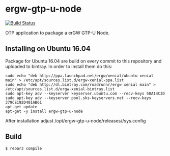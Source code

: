 ergw-gtp-u-node
===============

[![Build Status](https://travis-ci.org/travelping/ergw-gtp-u-node.svg?branch=master)](https://travis-ci.org/travelping/ergw-gtp-u-node)

OTP application to package a erGW GTP-U Node.

Installing on Ubuntu 16.04
--------------------------

Package for Ubuntu 16.04 are build on every commit to this repository and uploaded to bintray. In order to install them do this:

    sudo echo "deb http://ppa.launchpad.net/ergw/xenial/ubuntu xenial main" > /etc/apt/sources.list.d/ergw-xenial-ppa.list
    sudo echo "deb http://dl.bintray.com/roadrunnr/ergw xenial main" > /etc/apt/sources.list.d/ergw-xenial-bintray.list
    sudo apt-key adv --keyserver keyserver.ubuntu.com --recv-keys 58A14C3D
    sudo apt-key adv --keyserver pool.sks-keyservers.net --recv-keys 379CE192D401AB61
    apt-get update
    apt-get -y install ergw-gtp-u-node

After installation adjust /opt/ergw-gtp-u-node/releases/<version>/sys.config

Build
-----

    $ rebar3 compile
